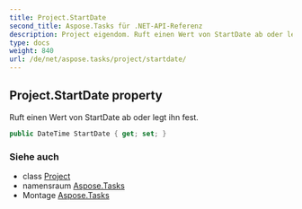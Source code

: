 ```yaml
---
title: Project.StartDate
second_title: Aspose.Tasks für .NET-API-Referenz
description: Project eigendom. Ruft einen Wert von StartDate ab oder legt ihn fest.
type: docs
weight: 840
url: /de/net/aspose.tasks/project/startdate/
---
```

## Project.StartDate property

Ruft einen Wert von StartDate ab oder legt ihn fest.

```csharp
public DateTime StartDate { get; set; }
```

### Siehe auch

* class [Project](../)
* namensraum [Aspose.Tasks](../../project/)
* Montage [Aspose.Tasks](../../../)


